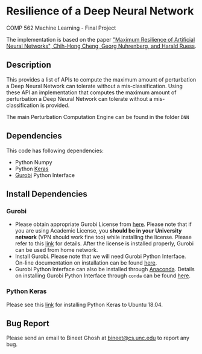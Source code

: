 # Resilience of a Deep Neural Network
COMP 562 Machine Learning - Final Project

The implementation is based on the paper ["Maximum Resilience of Artificial Neural Networks", Chih-Hong Cheng, Georg Nuhrenberg, and Harald Ruess](<https://arxiv.org/abs/1705.01040>).

## Description

This provides a list of APIs to compute the maximum amount of perturbation a Deep Neural Network can tolerate without a mis-classification. Using these API an implementation that computes the maximum amount of perturbation a Deep Neural Network can tolerate without a mis-classification is provided.

The main Perturbation Computation Engine can be found in the folder `DNN` 

## Dependencies

This code has following dependencies:

* Python Numpy
* Python [Keras](https://keras.io/)
* [Gurobi](https://www.gurobi.com/) Python Interface

## Install Dependencies

### Gurobi

- Please obtain appropriate Gurobi License from [here](http://www.gurobi.com/downloads/licenses/license-center). Please note that if you are using Academic License, you **should be in your University network** (VPN should work fine too) while installing the license. Please refer to this [link](https://www.gurobi.com/documentation/8.1/quickstart_windows/academic_validation.html) for details. After the license is installed properly, Gurobi can be used from home network.
- Install Gurobi. Please note that we will need Gurobi Python Interface. On-line documentation on installation can be found [here](http://www.gurobi.com/documentation/).
- Gurobi Python Interface can also be installed through [Anaconda](https://www.anaconda.com/). Details on installing Gurobi Python Interface through `conda` can be found [here](https://www.gurobi.com/documentation/8.1/quickstart_mac/installing_the_anaconda_py.html#section:Anaconda).

### Python Keras

Please see this [link](https://github.com/hsekia/learning-keras/wiki/How-to-install-Keras-to-Ubuntu-18.04) for installing Python Keras to Ubuntu 18.04.

## Bug Report

Please send an email to Bineet Ghosh at bineet@cs.unc.edu to report any bug.

